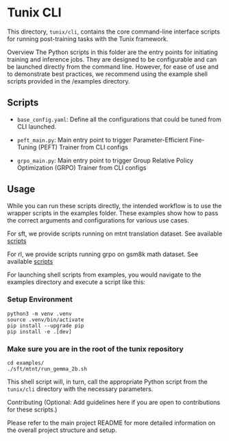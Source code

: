 # Tunix CLI

This directory, `tunix/cli`, contains the core command-line interface scripts
for running post-training tasks with the Tunix framework.

Overview The Python scripts in this folder are the entry points for initiating
training and inference jobs. They are designed to be configurable and can be
launched directly from the command line. However, for ease of use and to
demonstrate best practices, we recommend using the example shell scripts
provided in the /examples directory.

## Scripts

- `base_config.yaml`: Define all the configurations that could be tuned from CLI
  launched.

- `peft_main.py`: Main entry point to trigger Parameter-Efficient Fine-Tuning
  (PEFT) Trainer from CLI configs

- `grpo_main.py`: Main entry point to trigger Group Relative Policy Optimization
  (GRPO) Trainer from CLI configs

## Usage

While you can run these scripts directly, the intended workflow is to use the
wrapper scripts in the examples folder. These examples show how to pass the
correct arguments and configurations for various use cases.

For sft, we provide scripts running on mtnt translation dataset. See available
[scripts](examples/sft/mtnt)

For rl, we provide scripts running grpo on gsm8k math dataset. See available
[scripts](examples/rl/gsm8k)

For launching shell scripts from examples, you would navigate to the examples
directory and execute a script like this:

### Setup Environment

```
python3 -m venv .venv
source .venv/bin/activate
pip install --upgrade pip
pip install -e .[dev]
```

### Make sure you are in the root of the tunix repository

```
cd examples/
./sft/mtnt/run_gemma_2b.sh
```

This shell script will, in turn, call the appropriate Python script from the
`tunix/cli` directory with the necessary parameters.

Contributing (Optional: Add guidelines here if you are open to contributions for
these scripts.)

Please refer to the main project README for more detailed information on the
overall project structure and setup.

